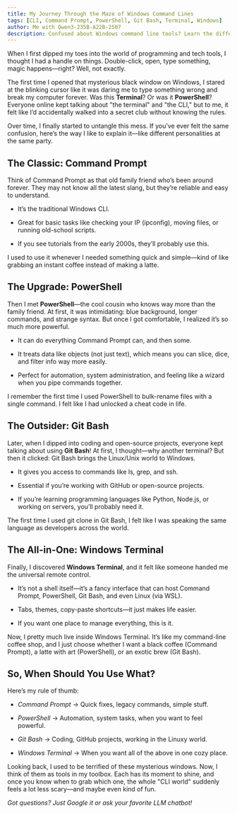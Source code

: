 ```yaml
---
title: My Journey Through the Maze of Windows Command Lines
tags: [CLI, Command Prompt, PowerShell, Git Bash, Terminal, Windows]
author: Me with Qwen3-235B-A22B-2507
description: Confused about Windows command line tools? Learn the differences between Command Prompt, PowerShell, Git Bash, and Windows Terminal in this friendly guide—with tips on when to use each.
---
```


When I first dipped my toes into the world of programming and tech tools, I thought I had a handle on things. Double-click, open, type something, magic happens—right? Well, not exactly.

The first time I opened that mysterious black window on Windows, I stared at the blinking cursor like it was daring me to type something wrong and break my computer forever. Was this **Terminal**? Or was it **PowerShell**? Everyone online kept talking about "the terminal" and "the CLI," but to me, it felt like I’d accidentally walked into a secret club without knowing the rules.

Over time, I finally started to untangle this mess. If you’ve ever felt the same confusion, here’s the way I like to explain it—like different personalities at the same party.

## The Classic: Command Prompt

Think of Command Prompt as that old family friend who’s been around forever. They may not know all the latest slang, but they’re reliable and easy to understand.

- It’s the traditional Windows CLI.

- Great for basic tasks like checking your IP (ipconfig), moving files, or running old-school scripts.

- If you see tutorials from the early 2000s, they’ll probably use this.

I used to use it whenever I needed something quick and simple—kind of like grabbing an instant coffee instead of making a latte.

## The Upgrade: PowerShell

Then I met **PowerShell**—the cool cousin who knows way more than the family friend. At first, it was intimidating: blue background, longer commands, and strange syntax. But once I got comfortable, I realized it’s so much more powerful.

- It can do everything Command Prompt can, and then some.

- It treats data like objects (not just text), which means you can slice, dice, and filter info way more easily.

- Perfect for automation, system administration, and feeling like a wizard when you pipe commands together.

I remember the first time I used PowerShell to bulk-rename files with a single command. I felt like I had unlocked a cheat code in life.

## The Outsider: Git Bash

Later, when I dipped into coding and open-source projects, everyone kept talking about using **Git Bash**! At first, I thought—why another terminal? But then it clicked: Git Bash brings the Linux/Unix world to Windows.

- It gives you access to commands like ls, grep, and ssh.

- Essential if you’re working with GitHub or open-source projects.

- If you’re learning programming languages like Python, Node.js, or working on servers, you’ll probably need it.

The first time I used git clone in Git Bash, I felt like I was speaking the same language as developers across the world.

## The All-in-One: Windows Terminal

Finally, I discovered **Windows Terminal**, and it felt like someone handed me the universal remote control.

- It’s not a shell itself—it’s a fancy interface that can host Command Prompt, PowerShell, Git Bash, and even Linux (via WSL).

- Tabs, themes, copy-paste shortcuts—it just makes life easier.

- If you want one place to manage everything, this is it.

Now, I pretty much live inside Windows Terminal. It’s like my command-line coffee shop, and I just choose whether I want a black coffee (Command Prompt), a latte with art (PowerShell), or an exotic brew (Git Bash).

## So, When Should You Use What?

Here’s my rule of thumb:

- *Command Prompt* → Quick fixes, legacy commands, simple stuff.

- *PowerShell* → Automation, system tasks, when you want to feel powerful.

- *Git Bash* → Coding, GitHub projects, working in the Linuxy world.

- *Windows Terminal* → When you want all of the above in one cozy place.

Looking back, I used to be terrified of these mysterious windows. Now, I think of them as tools in my toolbox. Each has its moment to shine, and once you know when to grab which one, the whole "CLI world" suddenly feels a lot less scary—and maybe even kind of fun.

*Got questions? Just Google it or ask your favorite LLM chatbot!*
